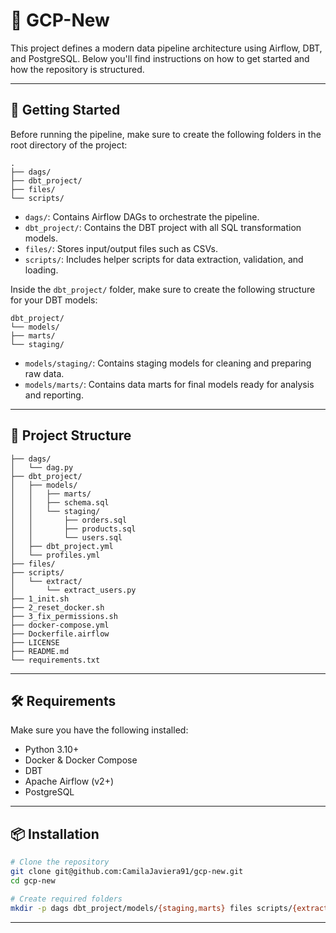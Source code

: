 # 🚀 GCP-New

This project defines a modern data pipeline architecture using Airflow, DBT, and PostgreSQL. Below you'll find instructions on how to get started and how the repository is structured.

---

## 🚀 Getting Started

Before running the pipeline, make sure to create the following folders in the root directory of the project:

```
.
├── dags/
├── dbt_project/
├── files/
└── scripts/
```

- `dags/`: Contains Airflow DAGs to orchestrate the pipeline.
- `dbt_project/`: Contains the DBT project with all SQL transformation models.
- `files/`: Stores input/output files such as CSVs.
- `scripts/`: Includes helper scripts for data extraction, validation, and loading.

Inside the `dbt_project/` folder, make sure to create the following structure for your DBT models:

```
dbt_project/
└── models/
├── marts/
└── staging/
```

- `models/staging/`: Contains staging models for cleaning and preparing raw data.
- `models/marts/`: Contains data marts for final models ready for analysis and reporting.

---

## 📂 Project Structure

```
├── dags/
│   └── dag.py
├── dbt_project/
│   ├── models/
│   │   ├── marts/
│   │   ├── schema.sql
│   │   └── staging/
│   │       ├── orders.sql
│   │       ├── products.sql
│   │       └── users.sql
│   ├── dbt_project.yml
│   └── profiles.yml
├── files/
├── scripts/
│   └── extract/
│       └── extract_users.py
├── 1_init.sh
├── 2_reset_docker.sh
├── 3_fix_permissions.sh
├── docker-compose.yml
├── Dockerfile.airflow
├── LICENSE
├── README.md
└── requirements.txt
```

---

## 🛠️ Requirements

Make sure you have the following installed:

- Python 3.10+
- Docker & Docker Compose
- DBT
- Apache Airflow (v2+)
- PostgreSQL

---

## 📦 Installation

```bash
# Clone the repository
git clone git@github.com:CamilaJaviera91/gcp-new.git
cd gcp-new

# Create required folders
mkdir -p dags dbt_project/models/{staging,marts} files scripts/{extract,load,utils}
```

---